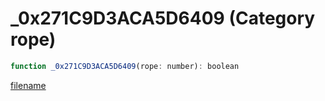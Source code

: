 # _0x271C9D3ACA5D6409 (Category rope)

```js
function _0x271C9D3ACA5D6409(rope: number): boolean
```

[filename](_0x271C9D3ACA5D6409_m.md ':include')